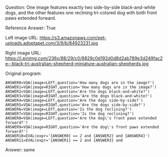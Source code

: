 Question: One image features exactly two side-by-side black-and-white dogs, and the other features one reclining tri-colored dog with both front paws extended forward.

Reference Answer: True

Left image URL: https://s3.amazonaws.com/pet-uploads.adoptapet.com/3/9/b/84923231.jpg

Right image URL: https://i.pinimg.com/236x/88/29/c0/8829c0d192d0d8d2ab789e3d249fac2e--black-tri-australian-shepherd-miniature-australian-shepherds.jpg

Original program:

```
ANSWER0=VQA(image=LEFT,question='How many dogs are in the image?')
ANSWER1=VQA(image=RIGHT,question='How many dogs are in the image?')
ANSWER2=VQA(image=LEFT,question='Are the dogs black-and-white?')
ANSWER3=VQA(image=RIGHT,question='Are the dogs black-and-white?')
ANSWER4=VQA(image=LEFT,question='Are the dogs side-by-side?')
ANSWER5=VQA(image=RIGHT,question='Are the dogs side-by-side?')
ANSWER6=VQA(image=LEFT,question='Is the dog reclining?')
ANSWER7=VQA(image=RIGHT,question='Is the dog reclining?')
ANSWER8=VQA(image=LEFT,question='Are the dog\'s front paws extended forward?')
ANSWER9=VQA(image=RIGHT,question='Are the dog\'s front paws extended forward?')
ANSWER10=EVAL(expr='{ANSWER0} == 2 and {ANSWER2} and {ANSWER4}')
ANSWER11=EVAL(expr='{ANSWER1} == 2 and {ANSWER3} and
```
Answer: same

